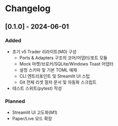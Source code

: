 # Changelog

## [0.1.0] - 2024-06-01
### Added
- 초기 v5 Trader 리라이트(M0) 구성
  - Ports & Adapters 구조의 코어/어댑터/포트 모듈
  - Mock 마켓/브로커/SQLite/Windows Toast 어댑터
  - 설정 스키마 및 기본 TOML 예제
  - CLI 엔트리포인트 및 Streamlit UI 스텁
  - Git 전체 리셋 절차 문서 및 자동화 스크립트
- 테스트 스위트(pytest) 작성

### Planned
- Streamlit UI 고도화(M1)
- Paper/Live 모드 확장
